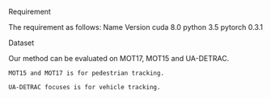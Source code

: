 Requirement

The requirement as follows:
Name 	Version
cuda 	8.0
python 	3.5
pytorch 	0.3.1


Dataset

Our method can be evaluated on MOT17, MOT15 and UA-DETRAC.

    MOT15 and MOT17 is for pedestrian tracking.

    UA-DETRAC focuses is for vehicle tracking.



